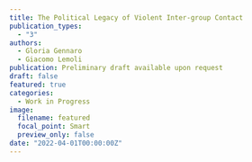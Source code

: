 ```yaml
---
title: The Political Legacy of Violent Inter-group Contact
publication_types:
  - "3"
authors:
  - Gloria Gennaro
  - Giacomo Lemoli
publication: Preliminary draft available upon request
draft: false
featured: true
categories:
  - Work in Progress
image:
  filename: featured
  focal_point: Smart
  preview_only: false
date: "2022-04-01T00:00:00Z"
---
```

